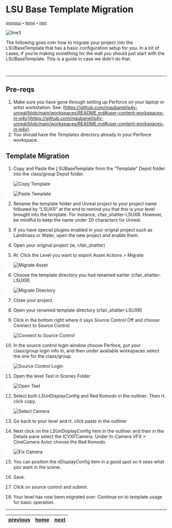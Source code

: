 # LSU Base Template Migration

<sub>[previous](/README.md) • [home](/README.md) • [next](/README.md)</sub>

![line3](../images/line3.png)

The following goes over how to migrate your project into the LSUBaseTemplate that has a basic configuration setup for you. In a lot of cases, if you’re making something for the wall you should just start with the LSUBaseTemplate. This is a guide in case we didn’t do that.

<br>

---

## Pre-reqs

1. Make sure you have gone through setting up Perforce on your laptop or artist workstation. See: [https://github.com/maubanel/p4v-unreal/blob/main/workspaces/README.md#user-content-workspaces-in-p4v](https://github.com/maubanel/p4v-unreal/blob/main/workspaces/README.md#user-content-workspaces-in-p4v). 
2. You should have the Templates directory already in your Perforce workspace.

## Template Migration

1. Copy and Paste the LSUBaseTemplate from the “Template” Depot folder into the class/group Depot folder.  

    ![Copy Template](images/copyTemplate.png)

    ![Paste Template](images/pasteTempate.png)
    
2. Rename the template folder and Unreal project to your project name followed by “LSUXR” at the end to remind you that this is your level brought into the template. For instance, cfair_shatter-LSUXR. However, be mindful to keep the name under 20 characters for Unreal.
3. If you have special plugins enabled in your orignal project such as Landmass or Water, open the new project and enable them.
4. Open your original project (ie, cfair_shatter)
5. Rt. Click the Level you want to export Asset Actions > Migrate 
    
    ![Migrate Asset](images/migrateAsset.png)

6. Choose the template directory you had renamed earlier (cfair_shatter-LSUXR) 

    ![Migrate Directory](images/migrateDirectory.png)
    
7. Close your project.
8. Open your renamed template directory (cfair_shatter-LSUXR)
9. Click in the bottom right where it says Source Control Off and choose Connect to Source Control 
    
    ![Connect to Source Control](images/connectToSourceControl.png)
    
10. In the source control login window choose Perfoce, put your class/group login info in, and then under available workspaces select the one for the class/group. 
    
    ![Source Control Login](images/sourceControlLogin.png)
    
11. Open the level Test in Scenes Folder 
    
    ![Open Test](images/openTest.png)
    
12. Select both LSUnDisplayConfig and Red Komodo in the outliner. Then rt. click copy. 
    
    ![Select Camera](images/selectCamera.png)

13. Go back to your level and rt. click paste in the outliner
14. Next click on the LSUnDisplayConfig item in the outliner and then in the Details pane select the ICVXFCamera. Under In-Camera VFX > CineCamera Actor choose the Red Komodo. 
    
    ![Fix Camera](images/fixCamera.png)
    
15. You can position the nDisplayConfig item in a good spot so it sees what you want in the scene.
16. Save.
17. Click on source control and submit. 
18. Your level has now been migrated over. Continue on to template usage for basic operation.

---

| [previous](/README.md)| [home](/README.md) | [next](/README.md)|
|---|---|---|
